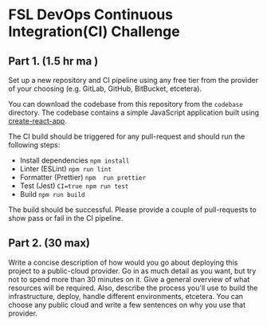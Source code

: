 # FSL DevOps Continuous Integration(CI) Challenge

## Part 1. (1.5 hr ma )

Set up a new repository and CI pipeline using any free tier from the provider of your choosing (e.g. GitLab, GitHub, BitBucket, etcetera).

You can download the codebase from this repository from the `codebase` directory. The codebase contains a simple JavaScript application built using [create-react-app](https://create-react-app.dev/).

The CI build should be triggered for any pull-request and should run the following steps:

- Install dependencies `npm install`
- Linter (ESLint) `npm run lint`
- Formatter (Prettier) `npm  run prettier`
- Test (Jest) `CI=true npm run test`
- Build `npm run build`

The build should be successful. Please provide a couple of pull-requests to show pass or fail in the CI pipeline.

## Part 2. (30 max)

Write a concise description of how would you go about deploying this project to a public-cloud provider. Go in as much detail as you want, but try not to spend more than 30 minutes on it. Give a general overview of what resources will be required. Also, describe the process you'll use to build the infrastructure, deploy, handle different environments, etcetera. You can choose any public cloud and write a few sentences on why you use that provider.
